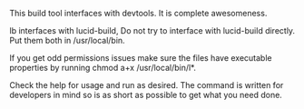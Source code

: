 This build tool interfaces with devtools. It is complete awesomeness.

lb interfaces with lucid-build, Do not try to interface with lucid-build directly.
Put them both in /usr/local/bin.

If you get odd permissions issues make sure the files have executable properties by running chmod a+x /usr/local/bin/l*.

Check the help for usage and run as desired. The command is written for developers in mind so is as short as possible to get what you need done.
